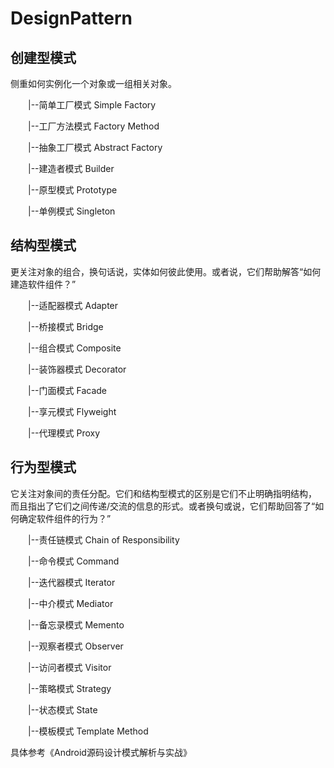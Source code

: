 # DesignPattern
## 创建型模式

侧重如何实例化一个对象或一组相关对象。

　　|--简单工厂模式 Simple Factory

　　|--工厂方法模式 Factory Method

　　|--抽象工厂模式 Abstract Factory

　　|--建造者模式 Builder

　　|--原型模式 Prototype

　　|--单例模式 Singleton

## 结构型模式
    
更关注对象的组合，换句话说，实体如何彼此使用。或者说，它们帮助解答“如何建造软件组件？”

　　|--适配器模式 Adapter

　　|--桥接模式 Bridge

　　|--组合模式 Composite

　　|--装饰器模式 Decorator

　　|--门面模式 Facade

　　|--享元模式 Flyweight

　　|--代理模式 Proxy

## 行为型模式

它关注对象间的责任分配。它们和结构型模式的区别是它们不止明确指明结构，
而且指出了它们之间传递/交流的信息的形式。或者换句或说，它们帮助回答了“如何确定软件组件的行为？”

　　|--责任链模式 Chain of Responsibility

　　|--命令模式 Command

　　|--迭代器模式 Iterator

　　|--中介模式 Mediator

　　|--备忘录模式 Memento

　　|--观察者模式 Observer

　　|--访问者模式 Visitor

　　|--策略模式 Strategy

　　|--状态模式 State

　　|--模板模式 Template Method


具体参考《Android源码设计模式解析与实战》

